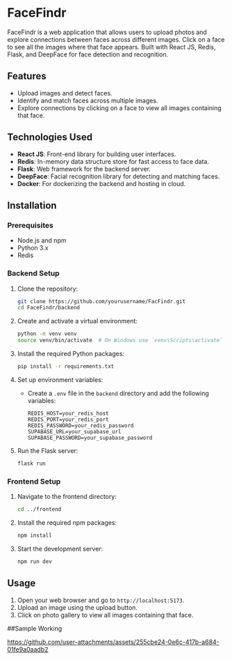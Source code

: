 # FaceFindr

FaceFindr is a web application that allows users to upload photos and explore connections between faces across different images. Click on a face to see all the images where that face appears. Built with React JS, Redis, Flask, and DeepFace for face detection and recognition.

## Features
- Upload images and detect faces.
- Identify and match faces across multiple images.
- Explore connections by clicking on a face to view all images containing that face.

## Technologies Used

- **React JS**: Front-end library for building user interfaces.
- **Redis**: In-memory data structure store for fast access to face data.
- **Flask**: Web framework for the backend server.
- **DeepFace**: Facial recognition library for detecting and matching faces.
- **Docker**: For dockerizing the backend and hosting in cloud.

## Installation

### Prerequisites

- Node.js and npm
- Python 3.x
- Redis

### Backend Setup

1. Clone the repository:
    ```sh
    git clone https://github.com/yourusername/FacFindr.git
    cd FaceFindr/backend
    ```

2. Create and activate a virtual environment:
    ```sh
    python -m venv venv
    source venv/bin/activate  # On Windows use `venv\Scripts\activate`
    ```

3. Install the required Python packages:
    ```sh
    pip install -r requirements.txt
    ```

4. Set up environment variables:
    - Create a `.env` file in the `backend` directory and add the following variables:
      ```
      REDIS_HOST=your_redis_host
      REDIS_PORT=your_redis_port
      REDIS_PASSWORD=your_redis_password
      SUPABASE_URL=your_supabase_url
      SUPABASE_PASSWORD=your_supabase_password
      ```
      
5. Run the Flask server:
    ```sh
    flask run
    ```

### Frontend Setup

1. Navigate to the frontend directory:
    ```sh
    cd ../frontend
    ```

2. Install the required npm packages:
    ```sh
    npm install
    ```

3. Start the development server:
    ```sh
    npm run dev
    ```

## Usage

1. Open your web browser and go to `http://localhost:5173`.
2. Upload an image using the upload button.
3. Click on photo gallery to view all images containing that face.

##Sample Working

https://github.com/user-attachments/assets/255cbe24-0e6c-417b-a684-01fe9a0aadb2

